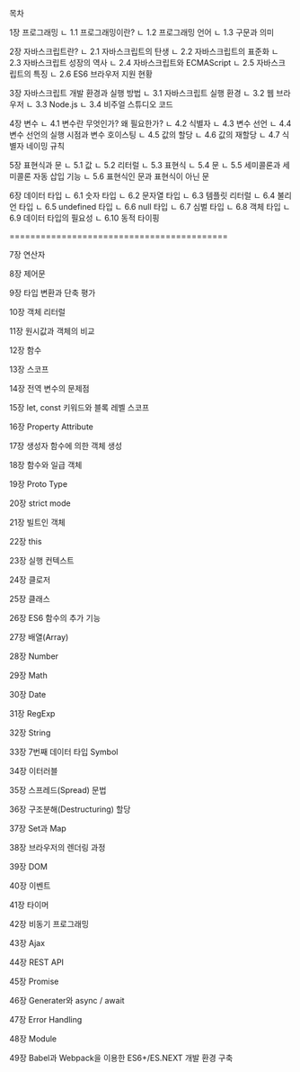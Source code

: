 목차

1장 프로그래밍
ㄴ 1.1 프로그래밍이란?
ㄴ 1.2 프로그래밍 언어
ㄴ 1.3 구문과 의미

2장 자바스크립트란?
ㄴ 2.1 자바스크립트의 탄생
ㄴ 2.2 자바스크립트의 표준화
ㄴ 2.3 자바스크립트 성장의 역사
ㄴ 2.4 자바스크립트와 ECMAScript
ㄴ 2.5 자바스크립트의 특징
ㄴ 2.6 ES6 브라우저 지원 현황

3장 자바스크립트 개발 환경과 실행 방법
ㄴ 3.1 자바스크립트 실행 환경
ㄴ 3.2 웹 브라우저
ㄴ 3.3 Node.js
ㄴ 3.4 비주얼 스튜디오 코드

4장 변수
ㄴ 4.1 변수란 무엇인가? 왜 필요한가?
ㄴ 4.2 식별자
ㄴ 4.3 변수 선언
ㄴ 4.4 변수 선언의 실행 시점과 변수 호이스팅
ㄴ 4.5 값의 할당
ㄴ 4.6 값의 재할당
ㄴ 4.7 식별자 네이밍 규칙

5장 표현식과 문
ㄴ 5.1 값
ㄴ 5.2 리터럴
ㄴ 5.3 표현식
ㄴ 5.4 문
ㄴ 5.5 세미콜론과 세미콜론 자동 삽입 기능
ㄴ 5.6 표현식인 문과 표현식이 아닌 문

6장 데이터 타입
ㄴ 6.1 숫자 타입
ㄴ 6.2 문자열 타입
ㄴ 6.3 템플릿 리터럴
ㄴ 6.4 불리언 타입
ㄴ 6.5 undefined 타입
ㄴ 6.6 null 타입
ㄴ 6.7 심벌 타입
ㄴ 6.8 객체 타입
ㄴ 6.9 데이터 타입의 필요성
ㄴ 6.10 동적 타이핑

==========================================

7장 연산자

8장 제어문

9장 타입 변환과 단축 평가

10장 객체 리터럴

11장 원시값과 객체의 비교

12장 함수

13장 스코프

14장 전역 변수의 문제점

15장 let, const 키워드와 블록 레벨 스코프

16장 Property Attribute

17장 생성자 함수에 의한 객체 생성

18장 함수와 일급 객체

19장 Proto Type

20장 strict mode

21장 빌트인 객체

22장 this

23장 실행 컨텍스트

24장 클로저

25장 클래스

26장 ES6 함수의 추가 기능

27장 배열(Array)

28장 Number

29장 Math

30장 Date

31장 RegExp

32장 String

33장 7번째 데이터 타입 Symbol

34장 이터러블

35장 스프레드(Spread) 문법

36장 구조분해(Destructuring) 할당

37장 Set과 Map

38장 브라우저의 렌더링 과정

39장 DOM

40장 이벤트

41장 타이머

42장 비동기 프로그래밍

43장 Ajax

44장 REST API

45장 Promise

46장 Generater와 async / await

47장 Error Handling

48장 Module

49장 Babel과 Webpack을 이용한 ES6+/ES.NEXT 개발 환경 구축
